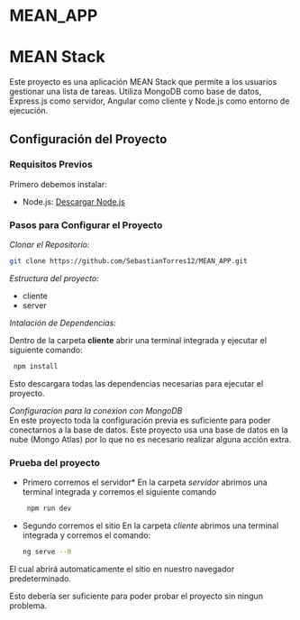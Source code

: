 # MEAN_APP

# MEAN Stack

Este proyecto es una aplicación MEAN Stack que permite a los usuarios gestionar una lista de tareas. Utiliza MongoDB como base de datos, Express.js como servidor, Angular como cliente y Node.js como entorno de ejecución.

## Configuración del Proyecto

### Requisitos Previos
Primero debemos instalar:

- Node.js: [Descargar Node.js](https://nodejs.org/)

### Pasos para Configurar el Proyecto

*Clonar el Repositorio:*
   ```bash 
   git clone https://github.com/SebastianTorres12/MEAN_APP.git
   ```
*Estructura del proyecto:*
* cliente
* server

*Intalación de Dependencias:*  

Dentro de la carpeta **cliente** abrir una terminal integrada y ejecutar el siguiente comando:
  ``` bash
   npm install
  ``` 
Esto descargara todas las dependencias necesarias para ejecutar el proyecto.

*Configuracion para la conexion con MongoDB*  
En este proyecto toda la configuración previa es suficiente para poder conectarnos  a la base de datos.
Este proyecto usa una base de datos en la nube (Mongo Atlas) por lo que no es necesario realizar alguna acción extra.

### Prueba del proyecto

* Primero corremos el servidor*
En la carpeta *servidor* abrimos una terminal integrada y corremos el siguiente comando
  ``` bash
   npm run dev
  ```
* Segundo corremos el sitio
En la carpeta *cliente* abrimos una terminal integrada y corremos el comando:
  ``` bash
  ng serve --0
  ```
El cual abrirá automaticamente el sitio en nuestro navegador predeterminado.

Esto debería ser suficiente para poder probar el proyecto sin ningun problema.

